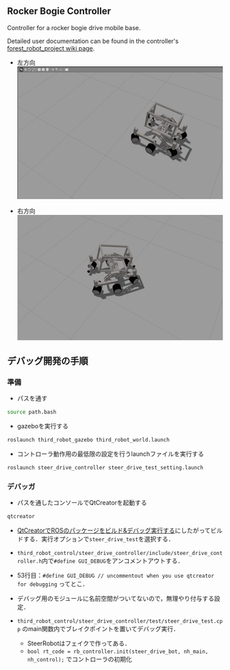 ## Rocker Bogie Controller ##

Controller for a rocker bogie drive mobile base.

Detailed user documentation can be found in the controller's [forest_robot_project wiki page](https://github.com/Nishida-Lab/forest_robot_project/wiki/rocker_bogie_controller).

- 左方向
![左方向](https://github.com/Nishida-Lab/forest_robot_project/blob/add_fr01_rocker_bogie_controller/fr01_control/rocker_bogie_controller/.fig/rocker_bogie_right.png)

- 右方向
![右方向](https://github.com/Nishida-Lab/forest_robot_project/blob/add_fr01_rocker_bogie_controller/fr01_control/rocker_bogie_controller/.fig/rocker_bogie_left.png)

## デバッグ開発の手順
### 準備
- パスを通す

```bash
source path.bash
```

- gazeboを実行する
```bash
roslaunch third_robot_gazebo third_robot_world.launch 
```

- コントローラ動作用の最低限の設定を行うlaunchファイルを実行する
```bash
roslaunch steer_drive_controller steer_drive_test_setting.launch 
```

### デバッガ
- パスを通したコンソールでQtCreatorを起動する
```bash
qtcreator
```

- [QtCreatorでROSのパッケージをビルド&デバッグ実行する](http://qiita.com/MoriKen/items/ea41e485929e0724d15e)にしたがってビルドする．実行オプションで`steer_drive_test`を選択する．

- `third_robot_control/steer_drive_controller/include/steer_drive_controller.h`内で`#define GUI_DEBUG`をアンコメントアウトする．
 - 53行目：`#define GUI_DEBUG // uncommentout when you use qtcreator for debugging` ってとこ．
 - デバッグ用のモジュールに名前空間がついてないので，無理やり付与する設定．

- `third_robot_control/steer_drive_controller/test/steer_drive_test.cpp` のmain関数内でブレイクポイントを置いてデバッグ実行．
  - SteerRobotはフェイクで作ってある．
  - `bool rt_code = rb_controller.init(steer_drive_bot, nh_main, nh_control);` でコントローラの初期化
  
